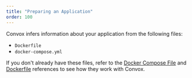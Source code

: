 ```yaml
---
title: "Preparing an Application"
order: 100
---
```


Convox infers information about your application from the following files:

* `Dockerfile`
* `docker-compose.yml`

If you don't already have these files, refer to the [Docker Compose File](/docs/docker-compose-file/) and [Dockerfile](/docs/dockerfile/) references to see how they work with Convox.
